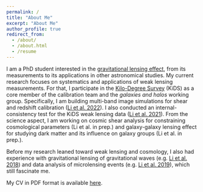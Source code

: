```yaml
---
permalink: /
title: "About Me"
excerpt: "About Me"
author_profile: true
redirect_from: 
  - /about/
  - /about.html
  - /resume
---
```


I am a PhD student interested in the [gravitational lensing effect](https://en.wikipedia.org/wiki/Gravitational_lens), from its measurements to its applications in other astronomical studies. My current research focuses on systematics and applications of weak lensing measurements. For that, I participate in the [Kilo-Degree Survey](https://kids.strw.leidenuniv.nl/) (KiDS) as a core member of the calibration team and the *galaxies and halos* working group. Specifically, I am building multi-band image simulations for shear and redshift calibration ([Li et al. 2022](https://ui.adsabs.harvard.edu/abs/2022arXiv221007163L/abstract)). I also conducted an internal-consistency test for the KiDS weak lensing data ([Li et al. 2021](https://ui.adsabs.harvard.edu/abs/2021A%26A...646A.175L/abstract)). From the science aspect, I am working on cosmic shear analysis for constraining cosmological parameters (Li et al. in prep.) and galaxy-galaxy lensing effect for studying dark matter and its influence on galaxy groups (Li et al. in prep.). 

Before my research leaned toward weak lensing and cosmology, I also had experience with gravitational lensing of gravitational waves (e.g. [Li et al. 2018](https://ui.adsabs.harvard.edu/abs/2018MNRAS.476.2220L/abstract)) and data analysis of microlensing events (e.g. [Li et al. 2019](https://ui.adsabs.harvard.edu/abs/2019MNRAS.488.3308L/abstract)), which still fascinate me.

My CV in PDF format is available [here](https://lshuns.github.io/files/Simple_CV.pdf).